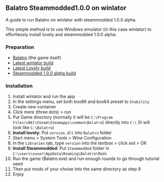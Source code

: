 ## Balatro Steammodded1.0.0 on winlator
A guide to run Balatro on winlator with steammodded 1.0.0 alpha.

This simple method is to use Windows emulator (in this case winlator) to effortlessly install lovely and steammodded 1.0.0 alpha.

### Preparation
- [Balatro](https://store.steampowered.com/app/2379780/Balatro/?l=tchinese) (the game itself)
- [Latest winlator build](https://github.com/brunodev85/winlator/releases)
- [Latest Lovely build](https://github.com/ethangreen-dev/lovely-injector/releases)
- [Steammodded 1.0.0 alpha build](https://github.com/Steamopollys/Steamodded/archive/refs/heads/main.zip)

### Installation
1. Install winlator and run the app
2. In the settings menu, set both box86 and box64 preset to `Stability`
3. Create new container
4. Click more (three dots) > run
5. Put Game directory (normally it will be `C:\Program Files(x86)\Steam\Steamapps\common\Balatro`) directly into `C:\` (It will look like `C:\Balatro`)
6. __Install lovely:__ Put `version.dll` into `Balatro` folder
7. Start menu > System Tools > Wine Configuration
8. In the `Libraries` tab, type `version` into the textbox > click `Add` > OK
9. __Install Steammodded:__ Put `Steammodded` folder in `C:\users\xuser\AppData\Roaming\Balatro\Mods`
10. Run the game (Balatro.exe) and run enough rounds to go through tutorial seed
11. Then put mods of your choise into the same directory as step 9
12. Enjoy
